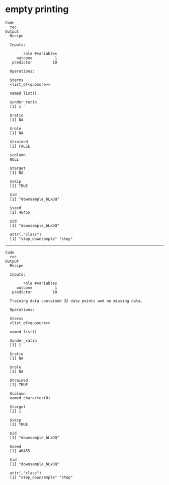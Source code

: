 # empty printing

    Code
      rec
    Output
      Recipe
      
      Inputs:
      
            role #variables
         outcome          1
       predictor         10
      
      Operations:
      
      $terms
      <list_of<quosure>>
      
      named list()
      
      $under_ratio
      [1] 1
      
      $ratio
      [1] NA
      
      $role
      [1] NA
      
      $trained
      [1] FALSE
      
      $column
      NULL
      
      $target
      [1] NA
      
      $skip
      [1] TRUE
      
      $id
      [1] "downsample_bLxDQ"
      
      $seed
      [1] 46455
      
      $id
      [1] "downsample_bLxDQ"
      
      attr(,"class")
      [1] "step_downsample" "step"           

---

    Code
      rec
    Output
      Recipe
      
      Inputs:
      
            role #variables
         outcome          1
       predictor         10
      
      Training data contained 32 data points and no missing data.
      
      Operations:
      
      $terms
      <list_of<quosure>>
      
      named list()
      
      $under_ratio
      [1] 1
      
      $ratio
      [1] NA
      
      $role
      [1] NA
      
      $trained
      [1] TRUE
      
      $column
      named character(0)
      
      $target
      [1] 1
      
      $skip
      [1] TRUE
      
      $id
      [1] "downsample_bLxDQ"
      
      $seed
      [1] 46455
      
      $id
      [1] "downsample_bLxDQ"
      
      attr(,"class")
      [1] "step_downsample" "step"           

